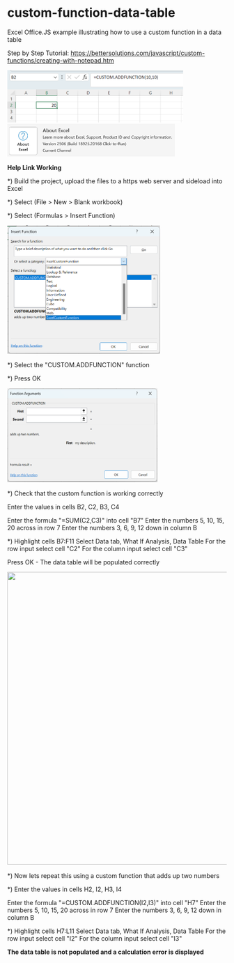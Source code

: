 # custom-function-data-table
Excel Office.JS example illustrating how to use a custom function in a data table

Step by Step Tutorial:
https://bettersolutions.com/javascript/custom-functions/creating-with-notepad.htm

<img src="/images/screenshot.png" width="404" height="120"> 

<img src="/images/version.png" width="385" height="75"> 


<B>Help Link Working</B>

*) Build the project, upload the files to a https web server and sideload into Excel

*) Select (File > New > Blank workbook)

*) Select (Formulas > Insert Function)

<img src="images/insert-function-dialog.png" width="351" height="295"> 

*) Select the "CUSTOM.ADDFUNCTION" function

*) Press OK

<img src="images/arguments-dialog-one.png" width="345" height="216"> 

*) Check that the custom function is working correctly

Enter the values in cells B2, C2, B3, C4

Enter the formula "=SUM(C2,C3)" into cell "B7"
Enter the numbers 5, 10, 15, 20 across in row 7
Enter the numbers 3, 6, 9, 12 down in column B

*) Highlight cells B7:F11
Select Data tab, What If Analysis, Data Table
For the row input select cell "C2"
For the column input select cell "C3"

Press OK - The data table will be populated correctly

<img src="images/data-table.png" width="1298" height="672"> 

*) Now lets repeat this using a custom function that adds up two numbers

*) Enter the values in cells H2, I2, H3, I4

Enter the formula "=CUSTOM.ADDFUNCTION(I2,I3)" into cell "H7"
Enter the numbers 5, 10, 15, 20 across in row 7
Enter the numbers 3, 6, 9, 12 down in column B

*) Highlight cells H7:L11
Select Data tab, What If Analysis, Data Table
For the row input select cell "I2"
For the column input select cell "I3"

<B>The data table is not populated and a calculation error is displayed</B>
